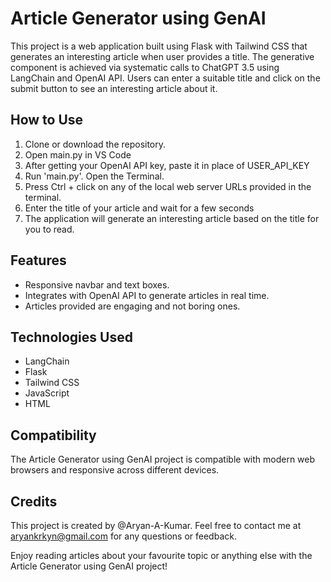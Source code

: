 # Article Generator using GenAI
This project is a web application built using Flask with Tailwind CSS that generates an interesting article when user provides a title. The generative component is achieved via systematic calls to ChatGPT 3.5 using LangChain and OpenAI API. Users can enter a suitable title and click on the submit button to see an interesting article about it.

## How to Use

1. Clone or download the repository.
2. Open main.py in VS Code
3. After getting your OpenAI API key, paste it in place of USER_API_KEY
4. Run 'main.py'. Open the Terminal. 
5. Press Ctrl + click on any of the local web server URLs provided in the terminal.
6. Enter the title of your article and wait for a few seconds
7. The application will generate an interesting article based on the title for you to read.

## Features

- Responsive navbar and text boxes.
- Integrates with OpenAI API to generate articles in real time.
- Articles provided are engaging and not boring ones.

## Technologies Used

- LangChain
- Flask
- Tailwind CSS
- JavaScript
- HTML

## Compatibility

The Article Generator using GenAI project is compatible with modern web browsers and responsive across different devices.

## Credits

This project is created by @Aryan-A-Kumar. Feel free to contact me at aryankrkyn@gmail.com for any questions or feedback.

Enjoy reading articles about your favourite topic or anything else with the Article Generator using GenAI project!
